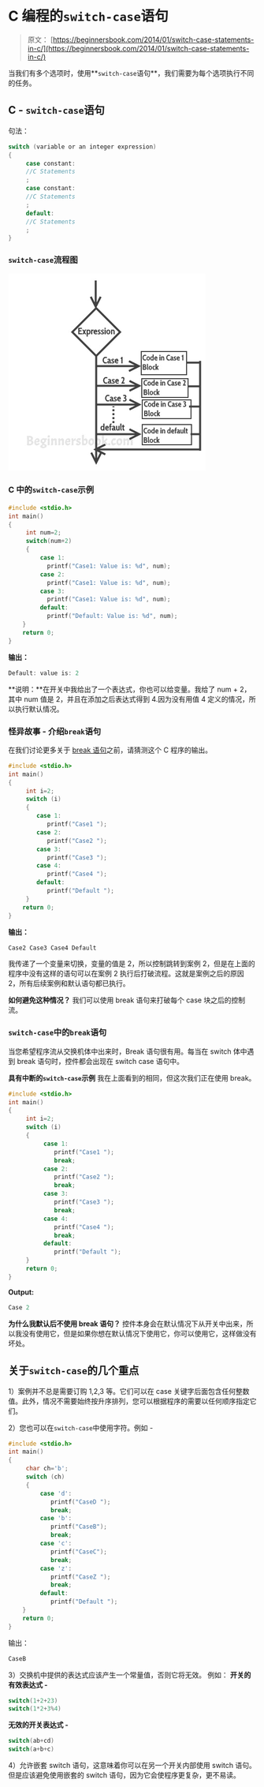 # C 编程的`switch-case`语句

> 原文： [https://beginnersbook.com/2014/01/switch-case-statements-in-c/](https://beginnersbook.com/2014/01/switch-case-statements-in-c/)

当我们有多个选项时，使用**`switch-case`语句**，我们需要为每个选项执行不同的任务。

## C - `switch-case`语句

句法：

```c
switch (variable or an integer expression)
{
     case constant:
     //C Statements
     ;
     case constant:
     //C Statements
     ;
     default:
     //C Statements
     ;
}
```

### `switch-case`流程图

![C switch case](img/e34d5999595e0cec582c4bc7944857bb.jpg)

### C 中的`switch-case`示例

```c
#include <stdio.h>
int main()
{
     int num=2;
     switch(num+2)
     {
         case 1:
           printf("Case1: Value is: %d", num);
         case 2:
           printf("Case1: Value is: %d", num);
         case 3:
           printf("Case1: Value is: %d", num);
         default:
           printf("Default: Value is: %d", num);
    }
    return 0;
}

```

**输出：**

```c
Default: value is: 2
```

**说明：**在开关中我给出了一个表达式，你也可以给变量。我给了 num + 2，其中 num 值是 2，并且在添加之后表达式得到 4.因为没有用值 4 定义的情况，所以执行默认情况。

### 怪异故事 - 介绍`break`语句

在我们讨论更多关于 [break 语句](https://beginnersbook.com/2014/01/c-break-statement/)之前，请猜测这个 C 程序的输出。

```c
#include <stdio.h>
int main()
{
     int i=2;
     switch (i)
     {
        case 1:
           printf("Case1 ");
        case 2:
           printf("Case2 ");
        case 3:
           printf("Case3 ");
        case 4:
           printf("Case4 ");
        default:
           printf("Default ");
     }
    return 0;
}
```

**输出：**

```c
Case2 Case3 Case4 Default
```

我传递了一个变量来切换，变量的值是 2，所以控制跳转到案例 2，但是在上面的程序中没有这样的语句可以在案例 2 执行后打破流程。这就是案例之后的原因 2，所有后续案例和默认语句都已执行。

**如何避免这种情况？**
我们可以使用 break 语句来打破每个 case 块之后的控制流。

### `switch-case`中的`break`语句

当您希望程序流从交换机体中出来时，Break 语句很有用。每当在 switch 体中遇到 break 语句时，控件都会出现在 switch case 语句中。

**具有中断的`switch-case`示例**
我在上面看到的相同，但这次我们正在使用 break。

```c
#include <stdio.h>
int main()
{
     int i=2;
     switch (i)
     {
          case 1:
             printf("Case1 ");
             break;
          case 2:
             printf("Case2 ");
             break;
          case 3:
             printf("Case3 ");
             break;
          case 4:
             printf("Case4 ");
             break;
          default:
             printf("Default ");
     }
     return 0;
}
```

**Output:**

```c
Case 2
```

**为什么我默认后不使用 break 语句？**
控件本身会在默认情况下从开关中出来，所以我没有使用它，但是如果你想在默认情况下使用它，你可以使用它，这样做没有坏处。

## 关于`switch-case`的几个重点

1）案例并不总是需要订购 1,2,3 等。它们可以在 case 关键字后面包含任何整数值。此外，情况不需要始终按升序排列，您可以根据程序的需要以任何顺序指定它们。

2）您也可以在`switch-case`中使用字符。例如 -

```c
#include <stdio.h>
int main()
{
     char ch='b';
     switch (ch)
     {
         case 'd':
            printf("CaseD ");
            break;
         case 'b':
            printf("CaseB");
            break;
         case 'c':
            printf("CaseC");
            break;
         case 'z':
            printf("CaseZ ");
            break;
         default:
            printf("Default ");
    }
    return 0;
}
```

输出：

```c
CaseB
```

3）交换机中提供的表达式应该产生一个常量值，否则它将无效。
例如：
**开关的有效表达式 -**

```c
switch(1+2+23)
switch(1*2+3%4)
```

**无效的开关表达式 -**

```c
switch(ab+cd)
switch(a+b+c)
```

4）允许嵌套 switch 语句，这意味着你可以在另一个开关内部使用 switch 语句。但是应该避免使用嵌套的 switch 语句，因为它会使程序更复杂，更不易读。